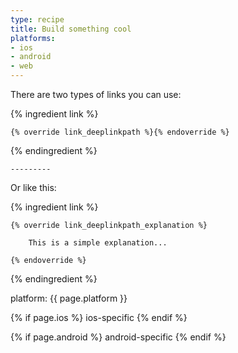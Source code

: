 ```yaml
---
type: recipe
title: Build something cool
platforms:
- ios
- android
- web
---
```


There are two types of links you can use:

{% ingredient link %}

	{% override link_deeplinkpath %}{% endoverride %}

{% endingredient %}


	---------

Or like this:

{% ingredient link %}

	{% override link_deeplinkpath_explanation %}

		This is a simple explanation...

	{% endoverride %}

{% endingredient %}

platform: {{ page.platform }}

{% if page.ios %}
ios-specific
{% endif %}

{% if page.android %}
android-specific
{% endif %}



